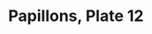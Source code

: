---
title: Papillons, Plate 12
artist: E A Séguy
collect: Papillons
link: https://www.etsy.com/listing/398433329/papillons-by-a-e-seguy-plate-12-nature?utm_source=thedoveandtheseagull&utm_medium=api&utm_campaign=api
section_id: 19013728
price: 6.95
tags: ["Poster", "Poster print", "Giclee print", "Wall art", "Vintage", "Watercolour", "Nature", "Botanical art", "Wildlife", "Nature print", "Butterfly print", "Butterfly art", "Butterfly poster"]
image_75x75_url_0: https://img0.etsystatic.com/131/0/12853550/il_75x75.985273900_8brd.jpg
image_570xN_url_0: https://img0.etsystatic.com/131/0/12853550/il_570xN.985273900_8brd.jpg
image_fullxfull_url_0: https://img0.etsystatic.com/131/0/12853550/il_fullxfull.985273900_8brd.jpg
image_75x75_url_1: https://img0.etsystatic.com/133/0/12853550/il_75x75.985273984_p630.jpg
image_570xN_url_1: https://img0.etsystatic.com/133/0/12853550/il_570xN.985273984_p630.jpg
image_fullxfull_url_1: https://img0.etsystatic.com/133/0/12853550/il_fullxfull.985273984_p630.jpg
---